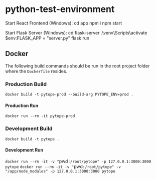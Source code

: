 # python-test-environment

Start React Frontend (Windows):
cd app
npm i
npm start

Start Flask Server (Windows):
cd flask-server
.\venv\Scripts\activate
$env:FLASK_APP = "server.py"
flask run

## Docker
The following build commands should be run in the root project folder where the `Dockerfile` resides.

### Production Build
`docker build -t pytope-prod --build-arg PYTOPE_ENV=prod .`

#### Production Run
`docker run --rm -it pytope-prod`

### Development Build
`docker build -t pytope .` 

#### Development Run
`docker run --rm -it -v "`pwd`:/root/pytope" -p 127.0.0.1:3000:3000 pytope`
`docker run --rm -it -v "`pwd`:/root/pytope" -v "/app/node_modules" -p 127.0.0.1:3000:3000 pytope`
